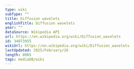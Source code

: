 ```yaml
---
type: wiki
subType: ""
title: Diffusion wavelets
englishTitle: Diffusion wavelets
year: ""
dataSource: Wikipedia API
url: https://en.wikipedia.org/wiki/Diffusion_wavelets
id: 34073955
wikiUrl: https://en.wikipedia.org/wiki/Diffusion_wavelets
lastUpdated: 2025/February/26
length: 8065
tags: mediaDB/wiki
---
```


